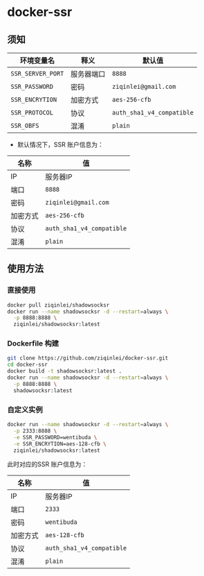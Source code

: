 # docker-ssr


## 须知

| 环境变量名 | 释义 | 默认值 |
| --- | --- | --- |
| `SSR_SERVER_PORT` | 服务器端口 | `8888` |
| `SSR_PASSWORD` | 密码 | `ziqinlei@gmail.com` |
| `SSR_ENCRYTION` | 加密方式 | `aes-256-cfb` |
| `SSR_PROTOCOL` | 协议 | `auth_sha1_v4_compatible` |
| `SSR_OBFS` | 混淆 | `plain` |


* 默认情况下，SSR 账户信息为：

| 名称 | 值 |
| --- | --- |
| IP | 服务器IP |
| 端口 | `8888` |
| 密码 | `ziqinlei@gmail.com` |
| 加密方式 | `aes-256-cfb` |
| 协议 | `auth_sha1_v4_compatible` |
| 混淆 | `plain` |



## 使用方法

### 直接使用
```bash
docker pull ziqinlei/shadowsocksr
docker run --name shadowsocksr -d --restart=always \
  -p 8888:8888 \
  ziqinlei/shadowsocksr:latest
```

### Dockerfile 构建
```bash
git clone https://github.com/ziqinlei/docker-ssr.git
cd docker-ssr
docker build -t shadowsocksr:latest .
docker run --name shadowsocksr -d --restart=always \
  -p 8888:8888 \
  shadowsocksr:latest
```

### 自定义实例
```bash
docker run --name shadowsocksr -d --restart=always \
  -p 2333:8888 \
  -e SSR_PASSWORD=wentibuda \
  -e SSR_ENCRYTION=aes-128-cfb \
  ziqinlei/shadowsocksr:latest
```

此时对应的SSR 账户信息为：

| 名称 | 值 |
| --- | --- |
| IP | 服务器IP |
| 端口 | `2333` |
| 密码 | `wentibuda` |
| 加密方式 | `aes-128-cfb` |
| 协议 | `auth_sha1_v4_compatible` |
| 混淆 | `plain` |

